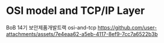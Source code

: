 # OSI model and TCP/IP Layer
BoB 14기 보안제품개발트랙 osi-and-tcp
https://github.com/user-attachments/assets/7e4eaa62-a5eb-4117-8ef9-7cc7a6522b3b
